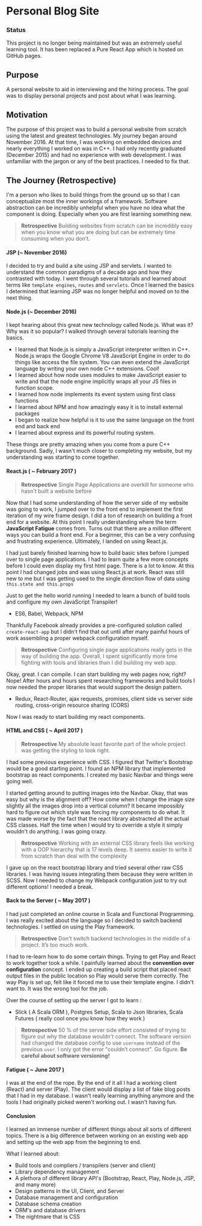 
# Personal Blog Site

### Status

This project is no longer being maintained but was an extremely useful learning tool. It has been replaced a Pure React App which is hosted on GitHub pages. 

## Purpose

A personal website to aid in interviewing and the hiring process. The goal was to display personal projects and post about what I was learning. 

## Motivation

The purpose of this project was to build a personal website from scratch using the latest and greatest technologies. 
My journey began around November 2016. At that time, I was working on embedded devices and nearly everything I worked on was in C++. I had only recently graduated (December 2015) and had no experience with web development. I was unfamiliar with the jargon or any of the best practices. I needed to fix that.

## The Journey (Retrospective)

I'm a person who likes to build things from the ground up so that I can conceptualize most the inner workings of a framework. Software abstraction can be incredibly unhelpful when you have no idea what the component is doing. Especially when you are first learning something new.

> **Retrospective** Building websites from scratch can be incredibly easy when you know what you are doing but can be extremely time consuming when you don’t.  

#### JSP (~ November 2016)
I decided to try and build a site using JSP and servlets. I wanted to understand the common paradigms of a decade ago and how they contrasted with today. I went through several tutorials and learned about terms like `template engines`, `routes` and `servlets`. Once I learned the basics I determined that learning JSP was no longer helpful and moved on to the next thing. 

#### Node.js (~ December 2016)
I kept hearing about this great new technology called Node.js. What was it? Why was it so popular? I walked through several tutorials learning the basics.
- I learned that Node.js is simply a JavaScript interpreter written in C++. Node.js wraps the Google Chrome V8 JavaScript Engine in   order to do things like access the file system. You can even extend the JavaScript language by writing your own node C++ extensions.   Cool!
- I learned about how node uses modules to make JavaScript easier to write and that the node engine implicitly wraps all your JS files in function scope. 
- I learned how node implements its event system using first class functions
- I learned about NPM and how amazingly easy it is to install external packages
- I began to realize how helpful is it to use the same language on the front end and back end
- I learned about express and its powerful routing system. 

These things are pretty amazing when you come from a pure C++ background. Sadly, I wasn't much closer to completing my website, but my understanding was starting to come together. 

#### React.js ( ~ February 2017 )

> **Retrospective** Single Page Applications are overkill for someone who hasn't built a website before

Now that I had some understanding of how the server side of my website was going to work, I jumped over to the front end to implement the first iteration of my wire frame design. I did a ton of research on building a front end for a website. At this point I really understanding where the term **JavaScript Fatigue** comes from. Turns out that there are a million different ways you can build a front end. For a beginner, this can be a very confusing and frustrating experience. Ultimately, I landed on using React.js.

I had just barely finished learning how to build basic sites before I jumped over to single page applications. I had to learn quite a few more concepts before I could even display my first html page. There is a lot to know. At this point I had changed jobs and was using React.js at work. React was still new to me but I was getting used to the single direction flow of data using `this.state and this.props`

Just to get the hello world running I needed to learn a bunch of build tools and configure my own JavaScript Transpiler! 

 - ES6, Babel, Webpack, NPM
 
Thankfully Facebook already provides a pre-configured solution called `create-react-app` but I didn't find that out until after many painful hours of work assembling a proper webpack configuration myself. 

> **Retrospective** Configuring single page applications really gets in the way of building the app. Overall, I spent significantly more time fighting with tools and libraries than I did building my web app. 

Okay, great. I can compile. I can start building my web pages now, right? Nope! After hours and hours spent researching frameworks and build tools I now needed the proper libraries that would support the design pattern. 

 - Redux, React-Router, ajax requests, promises, client side vs server side routing, cross-origin resource sharing (CORS)
 
 Now I was ready to start building my react components. 
 
 #### HTML and CSS ( ~ April 2017 )
 
 > **Retrospective** My absolute least favorite part of the whole project was getting the styling to look right. 
 
I had some previous experience with CSS. I figured that Twitter's Bootstrap would be a good starting point. I found an NPM library that implemented bootstrap as react components. I created my basic Navbar and things were going well. 
 
I started getting around to putting images into the Navbar. Okay, that was easy but why is the alignment off? How come when I change the image size slightly all the images drop into a vertical column? It became impossibly hard to figure out which style was forcing my components to do what. It was made worse by the fact that the react library abstracted all the actual CSS classes. Half the time when I would try to override a style it simply wouldn't do anything. I was going crazy. 

 > **Retrospective** Working with an external CSS library feels like working with a OOP hierarchy that is 17 levels deep. It seems easier to write it from scratch than deal with the complexity
 
I gave up on the react bootstrap library and tried several other raw CSS libraries. I was having issues integrating them because they were written in SCSS. Now I needed to change my Webpack configuration just to try out different options! I needed a break. 

#### Back to the Server ( ~ May 2017 )

I had just completed an online course in Scala and Functional Programming. I was really excited about the language so I decided to switch backend technologies. I settled on using the Play framework. 

 > **Retrospective** Don't switch backend technologies in the middle of a project. It’s too much work. 
 
 I had to re-learn how to do some certain things. Trying to get Play and React to work together took a while. I painfully learned about the **convention over configuration** concept. I ended up creating a build script that placed react output files in the public location so Play would serve them correctly. The way Play is set up, felt like it forced me to use their template engine. I didn't want to. It was the wrong tool for the job. 
 
 Over the course of setting up the server I got to learn :
 
 - Slick ( A Scala ORM ), Postgres Setup, Scala to Json libraries, Scala Futures ( really cool once you know how they work ) 
 
  > **Retrospective** 50 % of the server side effort consisted of trying to figure out why the database wouldn't connect. The software version had changed the database config to use `username` instead of the previous `user`. I only got the error "couldn’t connect". Go figure. **Be careful about software versioning!**

#### Fatigue ( ~ June 2017 )

I was at the end of the rope. By the end of it all I had a working client (React) and server (Play). The client would display a list of fake blog posts that I had in my database. I wasn't really learning anything anymore and the tools I had originally picked weren't working out. I wasn't having fun. 

#### Conclusion

I learned an immense number of different things about all sorts of different topics. There is a big difference between working on an existing web app and setting up the web app from the beginning to end. 

What I learned about: 

- Build tools and compliers / transpilers (server and client)
- Library dependency management
- A plethora of different library API's (Bootstrap, React, Play, Node.js, JSP, and many more)
- Design patterns in the UI, Client, and Server
- Database management and configuration
- Database schema creation
- ORM's and database drivers
- The nightmare that is CSS


 
 




